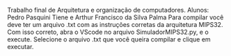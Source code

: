 Trabalho final de Arquitetura e organização de computadores.
Alunos: Pedro Pasquini Tiene e Arthur Francisco da Silva Palma
Para compilar você deve ter um arquivo .txt com as instruções corretas da arquitetura MIPS32.
Com isso correto, abra o VScode no arquivo SimuladorMIPS32.py, e o execute.
Selecione o arquivo .txt que você queira compilar e clique em executar.
